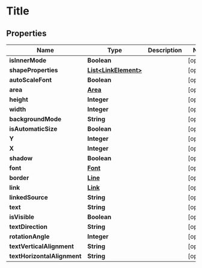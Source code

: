 
# Title

## Properties
Name | Type | Description | Notes
------------ | ------------- | ------------- | -------------
**isInnerMode** | **Boolean** |  |  [optional]
**shapeProperties** | [**List&lt;LinkElement&gt;**](LinkElement.md) |  |  [optional]
**autoScaleFont** | **Boolean** |  |  [optional]
**area** | [**Area**](Area.md) |  |  [optional]
**height** | **Integer** |  |  [optional]
**width** | **Integer** |  |  [optional]
**backgroundMode** | **String** |  |  [optional]
**isAutomaticSize** | **Boolean** |  |  [optional]
**Y** | **Integer** |  |  [optional]
**X** | **Integer** |  |  [optional]
**shadow** | **Boolean** |  |  [optional]
**font** | [**Font**](Font.md) |  |  [optional]
**border** | [**Line**](Line.md) |  |  [optional]
**link** | [**Link**](Link.md) |  |  [optional]
**linkedSource** | **String** |  |  [optional]
**text** | **String** |  |  [optional]
**isVisible** | **Boolean** |  |  [optional]
**textDirection** | **String** |  |  [optional]
**rotationAngle** | **Integer** |  |  [optional]
**textVerticalAlignment** | **String** |  |  [optional]
**textHorizontalAlignment** | **String** |  |  [optional]




